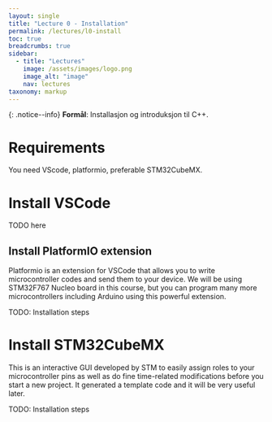 ```yaml
---
layout: single
title: "Lecture 0 - Installation"
permalink: /lectures/l0-install
toc: true
breadcrumbs: true
sidebar:
  - title: "Lectures"
    image: /assets/images/logo.png
    image_alt: "image"
    nav: lectures
taxonomy: markup
---
```


{: .notice--info}
**Formål**:
Installasjon og introduksjon til C++.


# Requirements
You need VScode, platformio, preferable STM32CubeMX.

# Install VSCode
TODO here

## Install PlatformIO extension
Platformio is an extension for VSCode that allows you to write microcontroller codes and send them to your device. We will be using STM32F767 Nucleo board in this course, but you can program many more microcontrollers including Arduino using this powerful extension.

TODO: Installation steps

# Install STM32CubeMX
This is an interactive GUI developed by STM to easily assign roles to your microcontroller pins as well as do fine time-related modifications before you start a new project. It generated a template code and it will be very useful later.

TODO: Installation steps